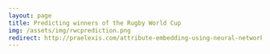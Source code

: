```yaml
---
layout: page
title: Predicting winners of the Rugby World Cup
img: /assets/img/rwcprediction.png
redirect: http://praelexis.com/attribute-embedding-using-neural-networks/
---
```


